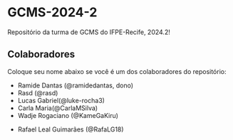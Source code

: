 # GCMS-2024-2
Repositório da turma de GCMS do IFPE-Recife, 2024.2!

## Colaboradores
Coloque seu nome abaixo se você é um dos colaboradores do repositório:
* Ramide Dantas (@ramidedantas, dono)
* Rasd (@rasd)
* Lucas Gabriel(@luke-rocha3)
* Carla Maria(@CarlaMSilva)
* Wadje Rogaciano (@KameGaKiru)
- Rafael Leal Guimarães (@RafaLG18)
